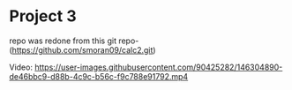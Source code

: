 # Project 3
repo was redone from this git repo- (https://github.com/smoran09/calc2.git)

Video:
https://user-images.githubusercontent.com/90425282/146304890-de46bbc9-d88b-4c9c-b56c-f9c788e91792.mp4

